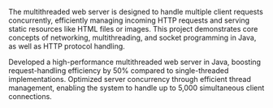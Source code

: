 The multithreaded web server is designed to handle multiple client requests concurrently, efficiently managing incoming HTTP requests and serving static resources like HTML files or images. This project demonstrates core concepts of networking, multithreading, and socket programming in Java, as well as HTTP protocol handling.

Developed a high-performance multithreaded web server in Java, boosting request-handling efficiency by
50% compared to single-threaded implementations.
Optimized server concurrency through efficient thread management, enabling the system to handle up to 5,000
simultaneous client connections.
